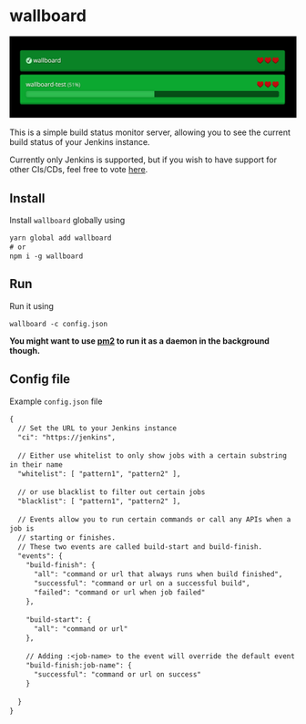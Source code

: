 # wallboard

![wallboard screenshot](https://github.com/lumio/wallboard/blob/develop/media/wallboard.png?raw=true)

This is a simple build status monitor server, allowing you to see the current
build status of your Jenkins instance.

Currently only Jenkins is supported, but if you wish to have support for other
CIs/CDs, feel free to vote [here](https://github.com/lumio/wallboard/issues/1).

## Install

Install `wallboard` globally using

```
yarn global add wallboard
# or
npm i -g wallboard
```

## Run

Run it using

```
wallboard -c config.json
```

**You might want to use [pm2](https://www.npmjs.com/package/pm2) to run it as a
daemon in the background though.**

## Config file

Example `config.json` file

```
{
  // Set the URL to your Jenkins instance
  "ci": "https://jenkins",

  // Either use whitelist to only show jobs with a certain substring in their name
  "whitelist": [ "pattern1", "pattern2" ],

  // or use blacklist to filter out certain jobs
  "blacklist": [ "pattern1", "pattern2" ],

  // Events allow you to run certain commands or call any APIs when a job is
  // starting or finishes.
  // These two events are called build-start and build-finish.
  "events": {
    "build-finish": {
      "all": "command or url that always runs when build finished",
      "successful": "command or url on a successful build",
      "failed": "command or url when job failed"
    },

    "build-start": {
      "all": "command or url"
    },

    // Adding :<job-name> to the event will override the default event
    "build-finish:job-name": {
      "successful": "command or url on success"
    }

  }
}
```
